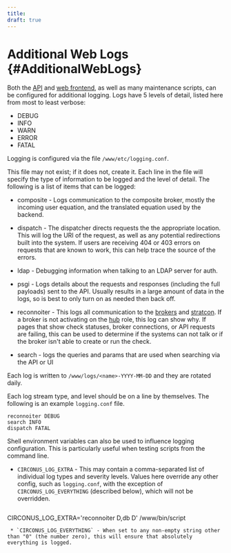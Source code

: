 ```yaml
---
title:
draft: true
---
```


# Additional Web Logs {#AdditionalWebLogs}

Both the [API](/Roles/api.md) and [web frontend](/Roles/web_frontend.md), as well as many maintenance scripts, can be configured for additional logging.  Logs have 5 levels of detail, listed here from most to least verbose:

 * DEBUG
 * INFO
 * WARN
 * ERROR
 * FATAL

Logging is configured via the file `/www/etc/logging.conf`.

This file may not exist; if it does not, create it.  Each line in the file will specify the type of information to be logged and the level of detail.  The following is a list of items that can be logged:

 * composite - Logs communication to the composite broker, mostly the incoming user equation, and the translated equation used by the backend.

 * dispatch - The dispatcher directs requests the the appropriate location. This will log the URI of the request, as well as any potential redirections built into the system.  If users are receiving 404 or 403 errors on requests that are known to work, this can help trace the source of the errors.

 * ldap - Debugging information when talking to an LDAP server for auth.

 * psgi - Logs details about the requests and responses (including the full payloads) sent to the API.  Usually results in a large amount of data in the logs, so is best to only turn on as needed then back off.

 * reconnoiter - This logs all communication to the [brokers](/Roles/broker.md) and [stratcon](/Roles/stratcon.md).  If a broker is not activating on the [hub](/Roles/hub.md) role, this log can show why.  If pages that show check statuses, broker connections, or API requests are failing, this can be used to determine if the systems can not talk or if the broker isn't able to create or run the check.

 * search - logs the queries and params that are used when searching via the API or UI

Each log is written to `/www/logs/<name>-YYYY-MM-DD` and they are rotated daily.

Each log stream type, and level should be on a line by themselves.  The following is an example `logging.conf` file.
```
reconnoiter DEBUG
search INFO
dispatch FATAL
```

Shell environment variables can also be used to influence logging configuration.   This is particularly useful when testing scripts from the command line.

 * `CIRCONUS_LOG_EXTRA` - This may contain a comma-separated list of individual log types and severity levels.  Values here override any other config, such as `logging.conf`, with the exception of `CIRCONUS_LOG_EVERYTHING` (described below), which will not be overridden.
   ```
CIRCONUS_LOG_EXTRA='reconnoiter D,db D' /www/bin/script
   
```
 * `CIRCONUS_LOG_EVERYTHING` - When set to any non-empty string other than "0" (the number zero), this will ensure that absolutely everything is logged.

